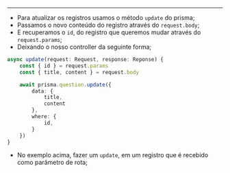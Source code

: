 ___
- Para atualizar os registros usamos o método `update` do prisma;
- Passamos o novo conteúdo do registro através do `request.body`;
- E recuperamos o `id`, do registro que queremos mudar através do `request.params`;
- Deixando o nosso controller da seguinte forma;
```ts
async update(request: Request, response: Reponse) {
	const { id } = request.params
	const { title, content } = request.body

	await prisma.question.update({
		data: {
			title,
			content
		},
		where: {
			id,
		}
	})
}
```
- No exemplo acima, fazer um `update`, em um registro que é recebido como parâmetro de rota;

